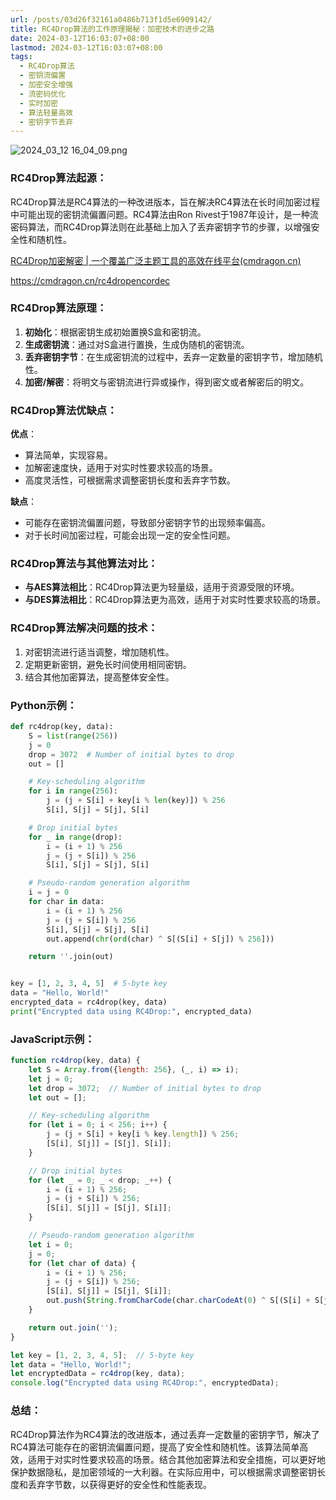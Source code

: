 ```yaml
---
url: /posts/03d26f32161a0486b713f1d5e6909142/
title: RC4Drop算法的工作原理揭秘：加密技术的进步之路
date: 2024-03-12T16:03:07+08:00
lastmod: 2024-03-12T16:03:07+08:00
tags:
  - RC4Drop算法
  - 密钥流偏置
  - 加密安全增强
  - 流密码优化
  - 实时加密
  - 算法轻量高效
  - 密钥字节丢弃
---
```



<img src="https://static.cmdragon.cn/blog/images/2024_03_12 16_04_09.png@blog" title="2024_03_12 16_04_09.png" alt="2024_03_12 16_04_09.png"/>

### RC4Drop算法起源：

RC4Drop算法是RC4算法的一种改进版本，旨在解决RC4算法在长时间加密过程中可能出现的密钥流偏置问题。RC4算法由Ron
Rivest于1987年设计，是一种流密码算法，而RC4Drop算法则在此基础上加入了丢弃密钥字节的步骤，以增强安全性和随机性。

[RC4Drop加密解密 | 一个覆盖广泛主题工具的高效在线平台(cmdragon.cn)](https://cmdragon.cn/rc4dropencordec)

https://cmdragon.cn/rc4dropencordec

### RC4Drop算法原理：

1. **初始化**：根据密钥生成初始置换S盒和密钥流。
2. **生成密钥流**：通过对S盒进行置换，生成伪随机的密钥流。
3. **丢弃密钥字节**：在生成密钥流的过程中，丢弃一定数量的密钥字节，增加随机性。
4. **加密/解密**：将明文与密钥流进行异或操作，得到密文或者解密后的明文。

### RC4Drop算法优缺点：

**优点**：

- 算法简单，实现容易。
- 加解密速度快，适用于对实时性要求较高的场景。
- 高度灵活性，可根据需求调整密钥长度和丢弃字节数。

**缺点**：

- 可能存在密钥流偏置问题，导致部分密钥字节的出现频率偏高。
- 对于长时间加密过程，可能会出现一定的安全性问题。

### RC4Drop算法与其他算法对比：

- **与AES算法相比**：RC4Drop算法更为轻量级，适用于资源受限的环境。
- **与DES算法相比**：RC4Drop算法更为高效，适用于对实时性要求较高的场景。

### RC4Drop算法解决问题的技术：

1. 对密钥流进行适当调整，增加随机性。
2. 定期更新密钥，避免长时间使用相同密钥。
3. 结合其他加密算法，提高整体安全性。

### Python示例：

```python
def rc4drop(key, data):
    S = list(range(256))
    j = 0
    drop = 3072  # Number of initial bytes to drop
    out = []

    # Key-scheduling algorithm
    for i in range(256):
        j = (j + S[i] + key[i % len(key)]) % 256
        S[i], S[j] = S[j], S[i]

    # Drop initial bytes
    for _ in range(drop):
        i = (i + 1) % 256
        j = (j + S[i]) % 256
        S[i], S[j] = S[j], S[i]

    # Pseudo-random generation algorithm
    i = j = 0
    for char in data:
        i = (i + 1) % 256
        j = (j + S[i]) % 256
        S[i], S[j] = S[j], S[i]
        out.append(chr(ord(char) ^ S[(S[i] + S[j]) % 256]))

    return ''.join(out)


key = [1, 2, 3, 4, 5]  # 5-byte key
data = "Hello, World!"
encrypted_data = rc4drop(key, data)
print("Encrypted data using RC4Drop:", encrypted_data)
```

### JavaScript示例：

```javascript
function rc4drop(key, data) {
    let S = Array.from({length: 256}, (_, i) => i);
    let j = 0;
    let drop = 3072;  // Number of initial bytes to drop
    let out = [];

    // Key-scheduling algorithm
    for (let i = 0; i < 256; i++) {
        j = (j + S[i] + key[i % key.length]) % 256;
        [S[i], S[j]] = [S[j], S[i]];
    }

    // Drop initial bytes
    for (let _ = 0; _ < drop; _++) {
        i = (i + 1) % 256;
        j = (j + S[i]) % 256;
        [S[i], S[j]] = [S[j], S[i]];
    }

    // Pseudo-random generation algorithm
    let i = 0;
    j = 0;
    for (let char of data) {
        i = (i + 1) % 256;
        j = (j + S[i]) % 256;
        [S[i], S[j]] = [S[j], S[i]];
        out.push(String.fromCharCode(char.charCodeAt(0) ^ S[(S[i] + S[j]) % 256]));
    }

    return out.join('');
}

let key = [1, 2, 3, 4, 5];  // 5-byte key
let data = "Hello, World!";
let encryptedData = rc4drop(key, data);
console.log("Encrypted data using RC4Drop:", encryptedData);
```

### 总结：

RC4Drop算法作为RC4算法的改进版本，通过丢弃一定数量的密钥字节，解决了RC4算法可能存在的密钥流偏置问题，提高了安全性和随机性。该算法简单高效，适用于对实时性要求较高的场景。结合其他加密算法和安全措施，可以更好地保护数据隐私，是加密领域的一大利器。在实际应用中，可以根据需求调整密钥长度和丢弃字节数，以获得更好的安全性和性能表现。